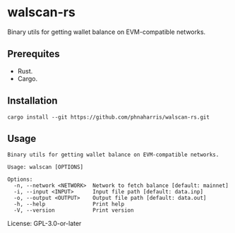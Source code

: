 # walscan-rs

Binary utils for getting wallet balance on EVM-compatible networks.

## Prerequites

- Rust.
- Cargo.

## Installation

```
cargo install --git https://github.com/phnaharris/walscan-rs.git
```

## Usage

```
Binary utils for getting wallet balance on EVM-compatible networks.

Usage: walscan [OPTIONS]

Options:
  -n, --network <NETWORK>  Network to fetch balance [default: mainnet]
  -i, --input <INPUT>      Input file path [default: data.inp]
  -o, --output <OUTPUT>    Output file path [default: data.out]
  -h, --help               Print help
  -V, --version            Print version
```

License: GPL-3.0-or-later
